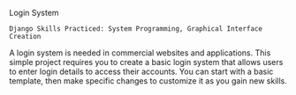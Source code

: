 Login System

    Django Skills Practiced: System Programming, Graphical Interface Creation

A login system is needed in commercial websites and applications. This simple project requires you to create a basic login system that allows users to enter login details to access their accounts. You can start with a basic template, then make specific changes to customize it as you gain new skills.

